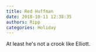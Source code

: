 ```yaml
---
title: Red Huffman
date: 2018-10-11 12:38:35
authors: Ripp
categories: Holiday
---
```


 At least he's not a crook like Elliott.